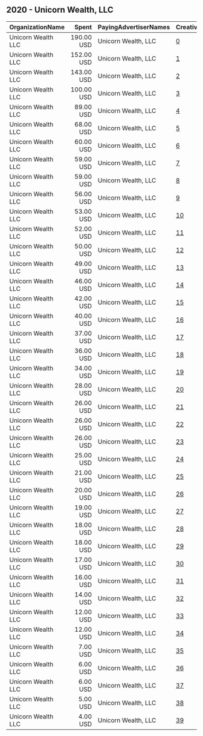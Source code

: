 ## 2020 - Unicorn Wealth, LLC 
|OrganizationName|Spent|PayingAdvertiserNames|CreativeUrls|Impressions|Genders|AgeBrackets|CountryCodes|BillingAddresses|CandidateBallotInformation|
|:---|---:|:---|:---|---:|:---|:---|:---|:---|:---|
|Unicorn Wealth  LLC|190.00 USD|Unicorn Wealth, LLC|[0](https://www.snap.com/political-ads/asset/7a926fd30149ae7b09d00398450729945af323548eb639932db746878430c268?mediaType=png)|22,510|MALE|35+|united states|US|President Donald Trump|
|Unicorn Wealth  LLC|152.00 USD|Unicorn Wealth, LLC|[1](https://www.snap.com/political-ads/asset/43f7a5cebd68401a3877f5756ccbc8189df3a4b99ae90cd5858dbdc4cd706f2c?mediaType=mp4)|146,652|||united states|US||
|Unicorn Wealth  LLC|143.00 USD|Unicorn Wealth, LLC|[2](https://www.snap.com/political-ads/asset/f9ed97f57a7d00f2e80ef7f24a6d84b9583998bc7f342ccab2ee265e3d829373?mediaType=jpg)|37,612|MALE|35+|united states|US|President Donald Trump|
|Unicorn Wealth  LLC|100.00 USD|Unicorn Wealth, LLC|[3](https://www.snap.com/political-ads/asset/c383ad5c3c7f42579f2b55c2be788e8d2c803498ff90ac309c8d29462ed237d3?mediaType=png)|22,944|MALE|35+|united states|US|President Donald Trump|
|Unicorn Wealth  LLC|89.00 USD|Unicorn Wealth, LLC|[4](https://www.snap.com/political-ads/asset/f9ed97f57a7d00f2e80ef7f24a6d84b9583998bc7f342ccab2ee265e3d829373?mediaType=jpg)|42,775|||united states|US|President Donald Trump|
|Unicorn Wealth  LLC|68.00 USD|Unicorn Wealth, LLC|[5](https://www.snap.com/political-ads/asset/2913f4a7aaa54900273feea3f6eedf4be507a881ea909789edec0bd23a028043?mediaType=mp4)|63,308|||united states|US|President Donald Trump|
|Unicorn Wealth  LLC|60.00 USD|Unicorn Wealth, LLC|[6](https://www.snap.com/political-ads/asset/118033fa577a0bd657fdedd53e87776ef0df7fd55233841e60931420fdac526e?mediaType=jpg)|24,500|MALE|35+|united states|US||
|Unicorn Wealth  LLC|59.00 USD|Unicorn Wealth, LLC|[7](https://www.snap.com/political-ads/asset/2913f4a7aaa54900273feea3f6eedf4be507a881ea909789edec0bd23a028043?mediaType=mp4)|21,258|||united states|US|President Donald Trump|
|Unicorn Wealth  LLC|59.00 USD|Unicorn Wealth, LLC|[8](https://www.snap.com/political-ads/asset/118033fa577a0bd657fdedd53e87776ef0df7fd55233841e60931420fdac526e?mediaType=jpg)|31,836|MALE|25-34|united states|US||
|Unicorn Wealth  LLC|56.00 USD|Unicorn Wealth, LLC|[9](https://www.snap.com/political-ads/asset/118033fa577a0bd657fdedd53e87776ef0df7fd55233841e60931420fdac526e?mediaType=jpg)|24,750|MALE|25-34|united states|US||
|Unicorn Wealth  LLC|53.00 USD|Unicorn Wealth, LLC|[10](https://www.snap.com/political-ads/asset/118033fa577a0bd657fdedd53e87776ef0df7fd55233841e60931420fdac526e?mediaType=jpg)|16,643|MALE|35+|united states|US||
|Unicorn Wealth  LLC|52.00 USD|Unicorn Wealth, LLC|[11](https://www.snap.com/political-ads/asset/2913f4a7aaa54900273feea3f6eedf4be507a881ea909789edec0bd23a028043?mediaType=mp4)|8,349|||united states|US|President Donald Trump|
|Unicorn Wealth  LLC|50.00 USD|Unicorn Wealth, LLC|[12](https://www.snap.com/political-ads/asset/b1f9573454e647cfb83e3fc395ce79253ed1ef350cd7116b2cd75751ffce3744?mediaType=mp4)|20,815||25+|united states|US||
|Unicorn Wealth  LLC|49.00 USD|Unicorn Wealth, LLC|[13](https://www.snap.com/political-ads/asset/688e6650c90bcb572abf9767dd9437d03edeaf4a342606dd67fdb5c88058862b?mediaType=png)|10,672|MALE|35+|united states|US|President Donald Trump|
|Unicorn Wealth  LLC|46.00 USD|Unicorn Wealth, LLC|[14](https://www.snap.com/political-ads/asset/0901387f5d8d0a4f7049ac9a418fc5591016339df471688a2910dcf3494109d9?mediaType=jpg)|10,968||35+|united states|US||
|Unicorn Wealth  LLC|42.00 USD|Unicorn Wealth, LLC|[15](https://www.snap.com/political-ads/asset/f9ed97f57a7d00f2e80ef7f24a6d84b9583998bc7f342ccab2ee265e3d829373?mediaType=jpg)|10,576|||united states|US|President Donald Trump|
|Unicorn Wealth  LLC|40.00 USD|Unicorn Wealth, LLC|[16](https://www.snap.com/political-ads/asset/2913f4a7aaa54900273feea3f6eedf4be507a881ea909789edec0bd23a028043?mediaType=mp4)|40,771|||united states|US|President Donald Trump|
|Unicorn Wealth  LLC|37.00 USD|Unicorn Wealth, LLC|[17](https://www.snap.com/political-ads/asset/f9ed97f57a7d00f2e80ef7f24a6d84b9583998bc7f342ccab2ee265e3d829373?mediaType=jpg)|10,035|||united states|US|President Donald Trump|
|Unicorn Wealth  LLC|36.00 USD|Unicorn Wealth, LLC|[18](https://www.snap.com/political-ads/asset/f9ed97f57a7d00f2e80ef7f24a6d84b9583998bc7f342ccab2ee265e3d829373?mediaType=jpg)|26,496|||united states|US|President Donald Trump|
|Unicorn Wealth  LLC|34.00 USD|Unicorn Wealth, LLC|[19](https://www.snap.com/political-ads/asset/f9ed97f57a7d00f2e80ef7f24a6d84b9583998bc7f342ccab2ee265e3d829373?mediaType=jpg)|11,413|||united states|US|President Donald Trump|
|Unicorn Wealth  LLC|28.00 USD|Unicorn Wealth, LLC|[20](https://www.snap.com/political-ads/asset/62c12caa64af07239781c71dbce067729a70a4d0f427aac3a9899e9ea970b7b6?mediaType=jpg)|11,649|||united states|US|President Donald Trump|
|Unicorn Wealth  LLC|26.00 USD|Unicorn Wealth, LLC|[21](https://www.snap.com/political-ads/asset/2913f4a7aaa54900273feea3f6eedf4be507a881ea909789edec0bd23a028043?mediaType=mp4)|5,707|||united states|US|President Donald Trump|
|Unicorn Wealth  LLC|26.00 USD|Unicorn Wealth, LLC|[22](https://www.snap.com/political-ads/asset/2913f4a7aaa54900273feea3f6eedf4be507a881ea909789edec0bd23a028043?mediaType=mp4)|6,160|||united states|US|President Donald Trump|
|Unicorn Wealth  LLC|26.00 USD|Unicorn Wealth, LLC|[23](https://www.snap.com/political-ads/asset/f9ed97f57a7d00f2e80ef7f24a6d84b9583998bc7f342ccab2ee265e3d829373?mediaType=jpg)|25,201|||united states|US|President Donald Trump|
|Unicorn Wealth  LLC|25.00 USD|Unicorn Wealth, LLC|[24](https://www.snap.com/political-ads/asset/de2fce85d427a3ed189f5e43a1491c0e6d10a47e25b7dc837a7608be6e9cdb0a?mediaType=mp4)|8,720||25+|united states|US||
|Unicorn Wealth  LLC|21.00 USD|Unicorn Wealth, LLC|[25](https://www.snap.com/political-ads/asset/2913f4a7aaa54900273feea3f6eedf4be507a881ea909789edec0bd23a028043?mediaType=mp4)|5,534|||united states|US|President Donald Trump|
|Unicorn Wealth  LLC|20.00 USD|Unicorn Wealth, LLC|[26](https://www.snap.com/political-ads/asset/2913f4a7aaa54900273feea3f6eedf4be507a881ea909789edec0bd23a028043?mediaType=mp4)|7,328|||united states|US|President Donald Trump|
|Unicorn Wealth  LLC|19.00 USD|Unicorn Wealth, LLC|[27](https://www.snap.com/political-ads/asset/62c12caa64af07239781c71dbce067729a70a4d0f427aac3a9899e9ea970b7b6?mediaType=jpg)|4,017|MALE|35+|united states|US|President Donald Trump|
|Unicorn Wealth  LLC|18.00 USD|Unicorn Wealth, LLC|[28](https://www.snap.com/political-ads/asset/f9ed97f57a7d00f2e80ef7f24a6d84b9583998bc7f342ccab2ee265e3d829373?mediaType=jpg)|3,680|||united states|US|President Donald Trump|
|Unicorn Wealth  LLC|18.00 USD|Unicorn Wealth, LLC|[29](https://www.snap.com/political-ads/asset/f9ed97f57a7d00f2e80ef7f24a6d84b9583998bc7f342ccab2ee265e3d829373?mediaType=jpg)|4,251|||united states|US|President Donald Trump|
|Unicorn Wealth  LLC|17.00 USD|Unicorn Wealth, LLC|[30](https://www.snap.com/political-ads/asset/2913f4a7aaa54900273feea3f6eedf4be507a881ea909789edec0bd23a028043?mediaType=mp4)|2,839|||united states|US|President Donald Trump|
|Unicorn Wealth  LLC|16.00 USD|Unicorn Wealth, LLC|[31](https://www.snap.com/political-ads/asset/2913f4a7aaa54900273feea3f6eedf4be507a881ea909789edec0bd23a028043?mediaType=mp4)|3,631|||united states|US|President Donald Trump|
|Unicorn Wealth  LLC|14.00 USD|Unicorn Wealth, LLC|[32](https://www.snap.com/political-ads/asset/f9ed97f57a7d00f2e80ef7f24a6d84b9583998bc7f342ccab2ee265e3d829373?mediaType=jpg)|5,156|||united states|US|President Donald Trump|
|Unicorn Wealth  LLC|12.00 USD|Unicorn Wealth, LLC|[33](https://www.snap.com/political-ads/asset/2913f4a7aaa54900273feea3f6eedf4be507a881ea909789edec0bd23a028043?mediaType=mp4)|5,377|||united states|US|President Donald Trump|
|Unicorn Wealth  LLC|12.00 USD|Unicorn Wealth, LLC|[34](https://www.snap.com/political-ads/asset/64fdc3039800768453e0ded4680fb0ce0a0799ae493e93e0e5157ac66263594c?mediaType=jpg)|3,737||35+|united states|US||
|Unicorn Wealth  LLC|7.00 USD|Unicorn Wealth, LLC|[35](https://www.snap.com/political-ads/asset/2913f4a7aaa54900273feea3f6eedf4be507a881ea909789edec0bd23a028043?mediaType=mp4)|1,193|||united states|US|President Donald Trump|
|Unicorn Wealth  LLC|6.00 USD|Unicorn Wealth, LLC|[36](https://www.snap.com/political-ads/asset/1052043d9a8ca10e564575f57140f663c7f69cca81afaa8b3a2139163da72427?mediaType=jpg)|2,731||25+|united states|US||
|Unicorn Wealth  LLC|6.00 USD|Unicorn Wealth, LLC|[37](https://www.snap.com/political-ads/asset/31727f86b52480f104c9b331c1023e4524985aa98c544f09f4fb9ea9437dbe6a?mediaType=jpg)|2,419||25+|united states|US||
|Unicorn Wealth  LLC|5.00 USD|Unicorn Wealth, LLC|[38](https://www.snap.com/political-ads/asset/a81eee168c85fb8d0e35cb69788ae8dc7555b1b5ef4f2e8680f3607a6085f66d?mediaType=jpg)|1,874|MALE|35+|united states|US||
|Unicorn Wealth  LLC|4.00 USD|Unicorn Wealth, LLC|[39](https://www.snap.com/political-ads/asset/518010eeeedcab1f251d4a84e11c22adc1dae1e6bc6212d4b214bdd55317e31e?mediaType=jpg)|1,217||35+|united states|US||
